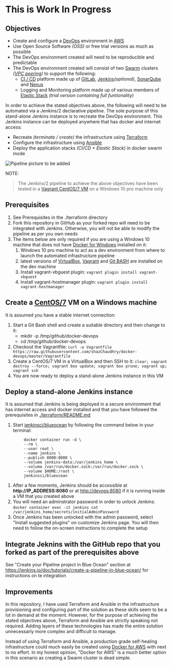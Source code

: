 # **This is Work In Progress**


## Objectives
- Create and configure a [DevOps](https://en.wikipedia.org/wiki/DevOps) environment in [AWS](https://aws.amazon.com/)
- Use Open Source Software _(OSS)_ or free trial versions as much as possible
- The DevOps environment created will need to be reproducible and predictable
- The DevOps environment created will consist of two [Swarm](https://docs.docker.com/engine/swarm/) clusters _([VPC peering](https://docs.aws.amazon.com/vpc/latest/peering/what-is-vpc-peering.html))_ to support the following:
  - [CI / CD](https://en.wikipedia.org/wiki/CI/CD) platform made up of [GitLab](https://about.gitlab.com/), [Jenkins](https://jenkins.io/)_(optional)_, [SonarQube](https://www.sonarqube.org/) and [Nexus](https://www.sonatype.com/)
  - Logging and Monitoring platform made up of various members of [Elastic Stack](https://www.elastic.co/products) _(trial version containing full funtionality)_

In order to achieve the stated objectives above, the following will need to be automated via a Jenkins/2 declarative pipeline. The sole purpose of this stand-alone Jenkins instance is to recreate the DevOps environment. This Jenkins instance can be deployed anywhere that has docker and internet access:
- Recreate _(terminate / create)_ the infrastructure using [Terraform](https://www.terraform.io/)
- Configure the infrastructure using [Ansible](https://www.ansible.com/)
- Deploy the application stacks _(CI/CD + Elastic Stack)_ in docker swarm mode

![Pipeline picture to be added](./pics/pipeline.png)

NOTE:
> The Jenkins/2 pipeline to achieve the above objectives have been tested in a [Vagrant CentOS/7 VM](https://app.vagrantup.com/centos/boxes/7) on a Windows 10 pro machine only

## Prerequisites
1. See Prerequisites in the ./terraform directory
1. Fork this repository in GitHub as your forked repo will need to be integrated with Jenkins. Otherwise, you will not be able to modify the pipeline as per you own needs
1. The items below are only required if you are using a Windows 10 machine that does not have [Docker for Windows](https://docs.docker.com/docker-for-windows/install/) installed on it:
    1. Windows 10 pro machine to act as a dev environment from where to launch the automated infrastructure pipeline
    1. latest versions of [VirtualBox](https://www.virtualbox.org/wiki/Downloads), [Vagrant](https://www.vagrantup.com/) and [Git BASH](https://gitforwindows.org/) are installed on the dev machine
    1. Install vagrant-vbguest plugin: `vagrant plugin install vagrant-vbguest`
    1. Install vagrant-hostmanager plugin: `vagrant plugin install vagrant-hostmanager`


## Create a [CentOS/7](https://www.centos.org/) VM on a Windows machine
It is assumed you have a stable internet connection:
1. Start a Git Bash shell and create a suitable directory and then change to it:
    - mkdir -p  /tmp/github/docker-devops
    - cd /tmp/github/docker-devops
1. Checkout the Vagrantfile: `curl -o Vagrantfile https://raw.githubusercontent.com/shazChaudhry/docker-devops/master/Vagrantfile`
1. Create a CentOS/7 VM in a VirtualBox and then SSH to it: `clear; vagrant destroy --force; vagrant box update; vagrant box prune; vagrant up; vagrant ssh`
1. You are now ready to deploy a stand-alone Jenkins instance in this VM

## Deploy a stand-alone Jenkins instance
It is assumed that Jenkins is being deployed in a secure environment that has internet access and docker installed and that you have followed the prerequisites in [./terraform/README.md](./terraform/README.md)
1. Start [jenkinsci/blueocean](https://hub.docker.com/r/jenkinsci/blueocean) by following the command below in your terminal:
```
        docker container run -d \
        --rm \
        --user root \
        --name jenkins \
        --publish 8080:8080 \
        --volume jenkins-data:/var/jenkins_home \
        --volume /var/run/docker.sock:/var/run/docker.sock \
        --volume $HOME:/root \
        jenkinsci/blueocean
```
1. After a few moments, Jenkins should be accessible at **http://IP_ADDRESS:8080** or at [http://devops:8080](http://devops:8080) if it is running inside a VM that you created above
1. You will need an adminstrator password in order to unlock Jenkins: `docker container exec -it jenkins cat /var/jenkins_home/secrets/initialAdminPassword`
1. Once Jenkins has been unlocked with the admin password, select "Install suggested plugins" on customize Jenkins page. You will then need to follow the on-screen instructions to complete the setup

## Integrate Jeknins with the GitHub repo that you forked as part of the prerequisites above
See "Create your Pipeline project in Blue Ocean" section at https://jenkins.io/doc/tutorials/create-a-pipeline-in-blue-ocean/ for instructions on te integration

## Improvements
In this repository, I have used Terraform and Ansible in the infrastructure provisioning and configuring part of the solution as these skills seem to be a lot in demand at the moment. However, for the purpose of achieving the stated objectives above, Terraform and Ansible are strictly speaking not required. Adding layers of these technologies has made the entire solution unnecessarly more complex and difficult to manage.

Instead of using Terraform and Ansible, a production grade self-healing infrastructure could much easily be created using [Docker for AWS](https://docs.docker.com/docker-for-aws/) with next to no effort. In my honest opinion, "Docker for AWS" is a much better option in this scenario as creating a Swarm cluster is dead simple.

